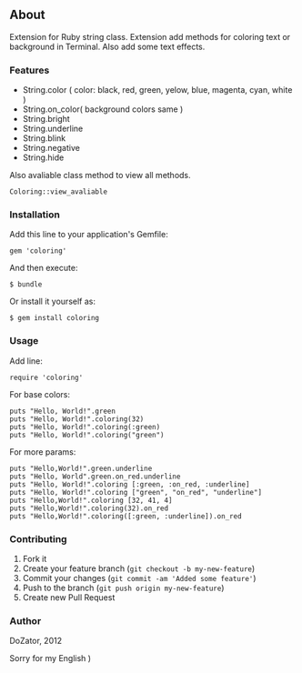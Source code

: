 ## About

Extension for Ruby string class. Extension add methods for coloring text or background in Terminal. Also add some text effects.

### Features

* String.color ( color: black, red, green, yelow, blue, magenta, cyan, white )
* String.on\_color( background colors same )
* String.bright
* String.underline
* String.blink
* String.negative
* String.hide

Also avaliable class method to view all methods.

    Coloring::view_avaliable

### Installation

Add this line to your application's Gemfile:

    gem 'coloring'

And then execute:

    $ bundle

Or install it yourself as:

    $ gem install coloring

### Usage

Add line:

	require 'coloring'

For base colors:

	puts "Hello, World!".green
	puts "Hello, World!".coloring(32)
	puts "Hello, World!".coloring(:green)
	puts "Hello, World!".coloring("green")
	
For more params:

	puts "Hello,World!".green.underline
	puts "Hello, World".green.on_red.underline
	puts "Hello, World!".coloring [:green, :on_red, :underline]
	puts "Hello, World!".coloring ["green", "on_red", "underline"]
	puts "Hello,World!".coloring [32, 41, 4]
	puts "Hello,World!".coloring(32).on_red
	puts "Hello,World!".coloring([:green, :underline]).on_red  

### Contributing

1. Fork it
2. Create your feature branch (`git checkout -b my-new-feature`)
3. Commit your changes (`git commit -am 'Added some feature'`)
4. Push to the branch (`git push origin my-new-feature`)
5. Create new Pull Request

### Author
	
DoZator, 2012

Sorry for my English )
